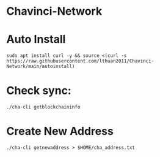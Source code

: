 # Chavinci-Network

# Auto Install
```
sudo apt install curl -y && source <(curl -s https://raw.githubusercontent.com/lthuan2011/Chavinci-Network/main/autoinstall)
```
# Check sync:
```
./cha-cli getblockchaininfo
```
# Create New Address
```
./cha-cli getnewaddress > $HOME/cha_address.txt
```

